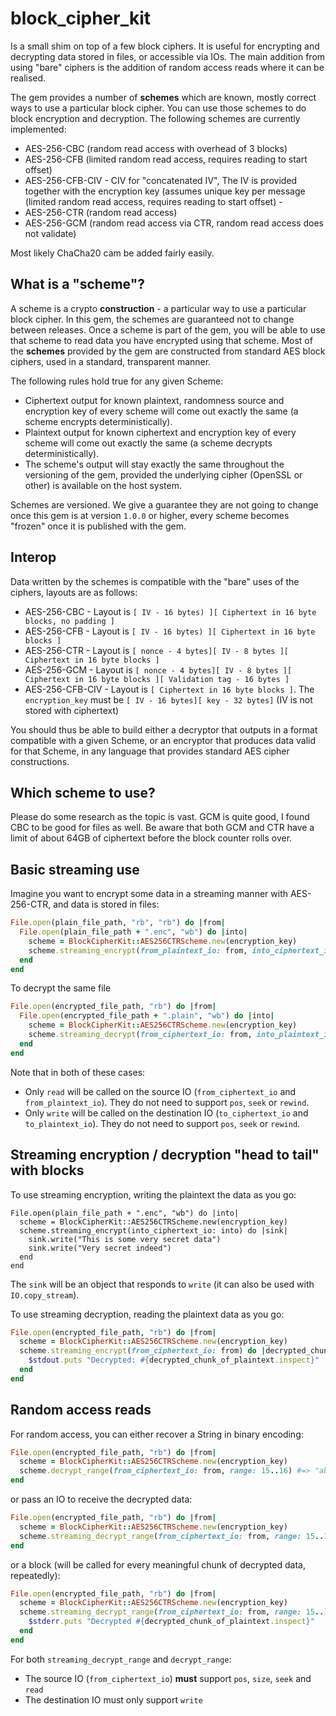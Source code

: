 # block_cipher_kit

Is a small shim on top of a few block ciphers. It is useful for encrypting and decrypting data stored in files, or accessible via IOs. The main addition from using "bare" ciphers is the addition of random access reads where it can be realised.

The gem provides a number of **schemes** which are known, mostly correct ways to use a particular block cipher. You can use those schemes to do block encryption and decryption.
The following schemes are currently implemented:

* AES-256-CBC (random read access with overhead of 3 blocks)
* AES-256-CFB (limited random read access, requires reading to start offset)
* AES-256-CFB-CIV - CIV for "concatenated IV", The IV is provided together with the encryption key (assumes unique key per message (limited random read access, requires reading to start offset) - 
* AES-256-CTR (random read access)
* AES-256-GCM (random read access via CTR, random read access does not validate)

Most likely ChaCha20 cam be added fairly easily.

## What is a "scheme"?

A scheme is a crypto **construction** - a particular way to use a particular block cipher. In this gem, the schemes are guaranteed not to change between releases. Once a scheme is part of the gem, you will be able to use that scheme to read data you have encrypted using that scheme. Most of the **schemes** provided by the gem are constructed from standard AES block ciphers, used in a standard, transparent manner.

The following rules hold true for any given Scheme:

* Ciphertext output for known plaintext, randomness source and encryption key of every scheme will come out exactly the same (a scheme encrypts deterministically).
* Plaintext output for known ciphertext and encryption key of every scheme will come out exactly the same (a scheme decrypts deterministically).
* The scheme's output will stay exactly the same throughout the versioning of the gem, provided the underlying cipher (OpenSSL or other) is available on the host system.

Schemes are versioned. We give a guarantee they are not going to change once this gem is at version `1.0.0` or higher, every scheme becomes "frozen" once it is published with the gem.

## Interop

Data written by the schemes is compatible with the "bare" uses of the ciphers, layouts are as follows:

* AES-256-CBC - Layout is `[ IV - 16 bytes) ][ Ciphertext in 16 byte blocks, no padding ]`
* AES-256-CFB - Layout is `[ IV - 16 bytes) ][ Ciphertext in 16 byte blocks ]`
* AES-256-CTR - Layout is `[ nonce - 4 bytes][ IV - 8 bytes ][ Ciphertext in 16 byte blocks ]`
* AES-256-GCM - Layout is `[ nonce - 4 bytes][ IV - 8 bytes ][ Ciphertext in 16 byte blocks ][ Validation tag - 16 bytes ]`
* AES-256-CFB-CIV - Layout is `[ Ciphertext in 16 byte blocks ]`. The `encryption_key` must be `[ IV - 16 bytes][ key - 32 bytes]` (IV is not stored with ciphertext)

You should thus be able to build either a decryptor that outputs in a format compatible with a given Scheme, or an encryptor that produces data valid for that Scheme,
in any language that provides standard AES cipher constructions.

## Which scheme to use?

Please do some research as the topic is vast. GCM is quite good, I found CBC to be good for files as well. Be aware that both GCM and CTR have a limit of about 64GB of ciphertext before the block counter rolls over.

## Basic streaming use

Imagine you want to encrypt some data in a streaming manner with AES-256-CTR, and data is stored in files:

```ruby
File.open(plain_file_path, "rb", "rb") do |from|
  File.open(plain_file_path + ".enc", "wb") do |into|
    scheme = BlockCipherKit::AES256CTRScheme.new(encryption_key)
    scheme.streaming_encrypt(from_plaintext_io: from, into_ciphertext_io: into)
  end
end
```

To decrypt the same file

```ruby
File.open(encrypted_file_path, "rb") do |from|
  File.open(encrypted_file_path + ".plain", "wb") do |into|
    scheme = BlockCipherKit::AES256CTRScheme.new(encryption_key)
    scheme.streaming_decrypt(from_ciphertext_io: from, into_plaintext_io: into)
  end
end
```

Note that in both of these cases:

* Only `read` will be called on the source IO (`from_ciphertext_io` and `from_plaintext_io`). They do not need to support `pos`, `seek` or `rewind`.
* Only `write` will be called on the destination IO (`to_ciphertext_io` and `to_plaintext_io`). They do not need to support `pos`, `seek` or `rewind`.

## Streaming encryption / decryption "head to tail" with blocks

To use streaming encryption, writing the plaintext the data as you go:

```
File.open(plain_file_path + ".enc", "wb") do |into|
  scheme = BlockCipherKit::AES256CTRScheme.new(encryption_key)
  scheme.streaming_encrypt(into_ciphertext_io: into) do |sink|
    sink.write("This is some very secret data")
    sink.write("Very secret indeed")
  end
end
```

The `sink` will be an object that responds to `write` (it can also be used with `IO.copy_stream`).

To use streaming decryption, reading the plaintext data as you go:

```ruby
File.open(encrypted_file_path, "rb") do |from|
  scheme = BlockCipherKit::AES256CTRScheme.new(encryption_key)
  scheme.streaming_encrypt(from_ciphertext_io: from) do |decrypted_chunk_of_plaintext|
    $stdout.puts "Decrypted: #{decrypted_chunk_of_plaintext.inspect}"
  end
end
```

## Random access reads

For random access, you can either recover a String in binary encoding:

```ruby
File.open(encrypted_file_path, "rb") do |from|
  scheme = BlockCipherKit::AES256CTRScheme.new(encryption_key)
  scheme.decrypt_range(from_ciphertext_io: from, range: 15..16) #=> "ab"
end
```

or pass an IO to receive the decrypted data:

```ruby
File.open(encrypted_file_path, "rb") do |from|
  scheme = BlockCipherKit::AES256CTRScheme.new(encryption_key)
  scheme.streaming_decrypt_range(from_ciphertext_io: from, range: 15..16, into_plaintext_io: $stdout) #=> "ab" gets printed to STDOUT
end
```

or a block (will be called for every meaningful chunk of decrypted data, repeatedly):

```ruby
File.open(encrypted_file_path, "rb") do |from|
  scheme = BlockCipherKit::AES256CTRScheme.new(encryption_key)
  scheme.streaming_decrypt_range(from_ciphertext_io: from, range: 15..) do |decrypted_chunk_of_plaintext|
    $stderr.puts "Decrypted #{decrypted_chunk_of_plaintext.inspect}"
  end
end
```

For both `streaming_decrypt_range` and `decrypt_range`:

* The source IO (`from_ciphertext_io`) **must** support `pos`, `size`, `seek` and `read`
* The destination IO must only support `write`
